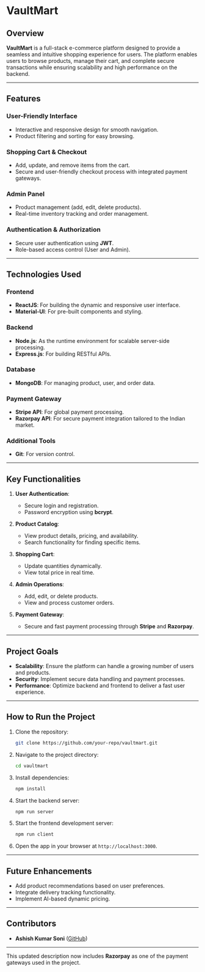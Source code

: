 # **VaultMart**  

## **Overview**  
**VaultMart** is a full-stack e-commerce platform designed to provide a seamless and intuitive shopping experience for users. The platform enables users to browse products, manage their cart, and complete secure transactions while ensuring scalability and high performance on the backend.

---

## **Features**  
### **User-Friendly Interface**  
- Interactive and responsive design for smooth navigation.  
- Product filtering and sorting for easy browsing.  

### **Shopping Cart & Checkout**  
- Add, update, and remove items from the cart.  
- Secure and user-friendly checkout process with integrated payment gateways.  

### **Admin Panel**  
- Product management (add, edit, delete products).  
- Real-time inventory tracking and order management.  

### **Authentication & Authorization**  
- Secure user authentication using **JWT**.  
- Role-based access control (User and Admin).  

---

## **Technologies Used**  
### **Frontend**  
- **ReactJS**: For building the dynamic and responsive user interface.  
- **Material-UI**: For pre-built components and styling.  

### **Backend**  
- **Node.js**: As the runtime environment for scalable server-side processing.  
- **Express.js**: For building RESTful APIs.  

### **Database**  
- **MongoDB**: For managing product, user, and order data.  

### **Payment Gateway**  
- **Stripe API**: For global payment processing.  
- **Razorpay API**: For secure payment integration tailored to the Indian market.  

### **Additional Tools**  
- **Git**: For version control.  

---

## **Key Functionalities**  
1. **User Authentication**:  
   - Secure login and registration.  
   - Password encryption using **bcrypt**.  

2. **Product Catalog**:  
   - View product details, pricing, and availability.  
   - Search functionality for finding specific items.  

3. **Shopping Cart**:  
   - Update quantities dynamically.  
   - View total price in real time.  

4. **Admin Operations**:  
   - Add, edit, or delete products.  
   - View and process customer orders.  

5. **Payment Gateway**:  
   - Secure and fast payment processing through **Stripe** and **Razorpay**.  

---

## **Project Goals**  
- **Scalability**: Ensure the platform can handle a growing number of users and products.  
- **Security**: Implement secure data handling and payment processes.  
- **Performance**: Optimize backend and frontend to deliver a fast user experience.  

---

## **How to Run the Project**  
1. Clone the repository:  
   ```bash  
   git clone https://github.com/your-repo/vaultmart.git  
   ```  
2. Navigate to the project directory:  
   ```bash  
   cd vaultmart  
   ```  
3. Install dependencies:  
   ```bash  
   npm install  
   ```  
4. Start the backend server:  
   ```bash  
   npm run server  
   ```  
5. Start the frontend development server:  
   ```bash  
   npm run client  
   ```  
6. Open the app in your browser at `http://localhost:3000`.

---

## **Future Enhancements**  
- Add product recommendations based on user preferences.  
- Integrate delivery tracking functionality.  
- Implement AI-based dynamic pricing.  

---

## **Contributors**  
- **Ashish Kumar Soni** ([GitHub](https://github.com/AKsoni07))  

---  

This updated description now includes **Razorpay** as one of the payment gateways used in the project.
